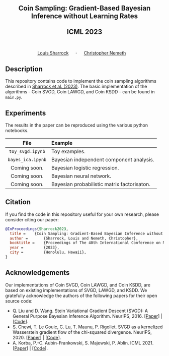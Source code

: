 ## <p align="center">Coin Sampling: Gradient-Based Bayesian Inference without Learning Rates<br><br>ICML 2023<br><br></p>

<div align="center">
  <a href="https://louissharrock.github.io/" target="_blank">Louis&nbsp;Sharrock</a> &emsp; <b>&middot;</b> &emsp;
  <a href="https://chris-nemeth.github.io/" target="_blank">Christopher&nbsp;Nemeth</a> &emsp; </b>
</div>

## Description

This repository contains code to implement the coin sampling algorithms 
described in [Sharrock et al. (2023)](https://arxiv.org/abs/2301.11294). The 
basic implementation of the algorithms - Coin SVGD, Coin LAWGD, and Coin KSDD - 
can be found in ``main.py``. 

## Experiments

The results in the paper can be reproduced using the various python notebooks.

|             File              | Example                                     |
|:-----------------------------:|:--------------------------------------------|
|      ``toy_svgd.ipynb``       | Toy examples.                               |
| ``bayes_ica.ipynb`` | Bayesian independent component analysis.    |
|         Coming soon.          | Bayesian logistic regression.               |
|         Coming soon.          | Bayesian neural network.                    |
|         Coming soon.          | Bayesian probabilistic matrix factorisaton. |

## Citation

If you find the code in this repository useful for your own research, 
please consider citing our paper:

```bib
@InProceedings{Sharrock2023,
  title = 	 {Coin Sampling: Gradient-Based Bayesian Inference without Learning Rates},
  author =       {Sharrock, Louis and Nemeth, Christopher},
  booktitle = 	 {Proceedings of The 40th International Conference on Machine Learning},
  year =         {2023},
  city =         {Honolulu, Hawaii},
}
```

## Acknowledgements

Our implementations of Coin SVGD, Coin LAWGD, and Coin KSDD, are based on existing 
implementations of SVGD, LAWGD, and KSDD. We gratefully acknowledge the authors
of the following papers for their open source code:
* Q. Liu and D. Wang. Stein Variational Gradient Descent (SVGD): A General Purpose Bayesian Inference Algorithm. NeurIPS, 2016. [[Paper](https://arxiv.org/abs/1608.04471)] | [[Code](https://github.com/dilinwang820/Stein-Variational-Gradient-Descent)].
* S. Chewi, T. Le Gouic, C. Lu, T. Maunu, P. Rigollet. SVGD as a kernelized Wasserstein gradient flow of the chi-squared divergence. NeurIPS, 2020. [[Paper](https://arxiv.org/abs/2006.02509)] | [[Code](https://github.com/twmaunu/LAWGD)].
* A. Korba, P.-C. Aubin-Frankowski, S. Majewski, P. Ablin. ICML 2021. [[Paper](https://arxiv.org/abs/2105.09994)] | [[Code](https://github.com/pierreablin/ksddescent)].

